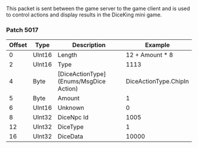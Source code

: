 This packet is sent between the game server to the game client and is used to control actions and display results in the DiceKing mini game.

### Patch 5017

| Offset | Type | Description | Example |
| -------- | -------- | -------- | -------- |
| 0 | UInt16 | Length | 12 + Amount * 8 |
| 2 | UInt16 | Type | 1113 |
| 4 | Byte | [DiceActionType](Enums/MsgDice Action) | DiceActionType.ChipIn |
| 5 | Byte | Amount | 1 |
| 6 | UInt16 | Unknown | 0 |
| 8 | UInt32 | DiceNpc Id | 1005 |
| 12 | UInt32 | DiceType | 1 |
| 16 | UInt32 | DiceData | 10000 |
